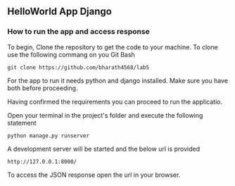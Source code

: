 ## HelloWorld App Django
### How to run the app and access response
To begin, Clone the repository to get the code to your machine. To clone use the following commang on you Git Bash
```git
git clone https://github.com/bharath4568/lab5
```
For the app to run it needs python and django installed. Make sure you have both before proceeding.</br>

Having confirmed the requirements you can proceed to run the applicatio.</br>

Open your terminal in the project's folder and execute the following statement
```
python manage.py runserver
```
A development server will be started and the below url is provided
```
http://127.0.0.1:8000/
```
To access the JSON response open the url in your browser.
